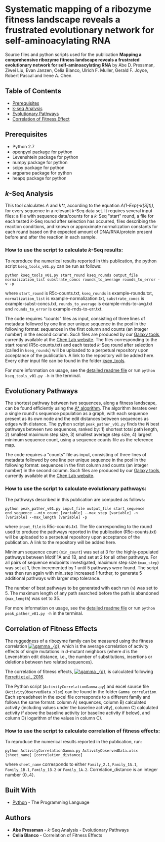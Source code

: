 # Systematic mapping of a ribozyme fitness landscape reveals a frustrated evolutionary network for self-aminoacylating RNA

Source files and python scripts used for the publication 
**Mapping a comprehensive ribozyme fitness landscape reveals a frustrated evolutionary network for self-aminoacylating RNA**
by Abe D. Pressman, Ziwei Liu, Evan Janzen, Celia Blanco, Ulrich F. Muller, Gerald F. Joyce, Robert Pascal and Irene A. Chen.

## Table of Contents

- [Prerequisites](#prerequisites)
- [k-seq Analysis](#installation)
- [Evolutionary Pathways](#features)
- [Correlation of Fitness Effect](#contributing)

## Prerequisites

- Python 2.7  
- openpyxl package for python
- Levenshtein package for python 
- numpy package for python 
- scipy package for python 
- argparse package for python 
- heapq package for python 

## *k*-Seq Analysis
This tool calculates *A* and *k&ast;t*, according to the equation *A(1-Exp(-k[S]t))*, for every sequence in a relevant *k*-Seq data set. It requires several input files: a file with sequence data/counts for a *k*-Seq "start" round, a file for each tested *k*-Seq round after selection has occurred, files describing the reaction conditions, and known or approximate normalization constants for each round based on the expected amount of DNA/RNA/protein present before and after the reaction in each sample.


### How to use the script to calculate *k*-Seq results:

To reproduce the numerical results reported in this publication, the python script `kseq_tools_v01.py` can be run as follows:

```
python kseq_tools_v01.py start_round kseq_rounds output_file normalization_list substrate_concs rounds_to_average rounds_to_error -v -p
```

where `start_round` is R5c-counts.txt, `kseq_rounds` is example-rounds.txt, `normalization_list` is example-normalization.txt, `substrate_concs` is example-subst-concs.txt, `rounds_to_average` is example-rnds-to-avg.txt and `rounds_to_error` is example-rnds-to-err.txt.

The code requires "counts" files as input, consisting of three lines of metadata followed by one line per unique sequence in the pool in the following format: sequences in the first column and counts (an integer number) in the second column. Such files are produced by our [Galaxy tools](https://labs.chem.ucsb.edu/chen/irene/Chen_lab_at_UCSB/Publications_files/Xulvi%20et%20al%20Methods%202016.pdf), currently available at the [Chen Lab website](https://labs.chem.ucsb.edu/chen/irene/Chen_lab_at_UCSB/Galaxy_Tools.html). The files corresponding to the start round (R5c-counts.txt) and each tested *k*-Seq round after selection (called in `kseq_rounds`) will be uploaded to a perpetual repository upon acceptance of the publication. A link to the repository will be added here. Every other input file can be found in the folder [kseq_tools](https://github.com/ichen-lab-ucsb/SCAPE-BYO/tree/master/kseq_tools). 

For more information on usage, see the [detailed readme file](https://github.com/ichen-lab-ucsb/SCAPE-BYO/blob/master/kseq_tools/README.md) or run `python kseq_tools_v01.py -h` in the terminal.


## Evolutionary Pathways

The shortest pathway between two sequences, along a fitness landscape, can be found efficiently using the [A* algorithm](https://en.wikipedia.org/wiki/A*_search_algorithm). The algorithm iterates over a single round's sequence population as a graph, with each sequence present as its own node and the edit distances between sequences as edges with distance. The python script `peak_pather_v01.py` finds the *N* best pathways between two sequences, ranked by: 1) shortest total path length, 2) smallest maximum step size, 3) smallest average step size, 4) largest minimum sequence count, using a sequence counts file as the reference map.

The code requires a "counts" file as input, consisting of three lines of metadata followed by  one line per unique sequence in the pool in the following format: sequences in the first column and counts (an integer number) in the second column. Such files are produced by our [Galaxy tools](https://labs.chem.ucsb.edu/chen/irene/Chen_lab_at_UCSB/Publications_files/Xulvi%20et%20al%20Methods%202016.pdf), currently available at the [Chen Lab website](https://labs.chem.ucsb.edu/chen/irene/Chen_lab_at_UCSB/Galaxy_Tools.html). 

### How to use the script to calculate evolutionary pathways:

The pathways described in this publication are computed as follows:

```
python peak_pather_v01.py input_file output_file start_sequence end_sequence --min_count [variable] --max_step [variable] -n [variable] --max_length [variable] -p
```

where `input_file` is R5c-counts.txt. The file corresponding to the round used to produce the pathways reported in the publication (R5c-counts.txt) will be uploaded to a perpetual repository upon acceptance of the publication. A link to the repository will be added here. 

Minimum sequence count (`min_count`) was set at 3 for the highly-populated pathways between Motif 1A and 1B, and set at 2 for all other pathways. For all pairs of sequence endpoints investigated, maximum step size (`max_step`) was set at 1, then incremented by 1 until 5 pathways were found. The script was then run again with min_step increased 1 further, to generate 5 additional pathways with larger step tolerance.

The number of best pathways to be generated with each run (`n`) was set to 5. The maximum length of any path searched before the path is abandoned (`max_length`) was set to 35.

For more information on usage, see the [detailed readme file](https://github.com/ichen-lab-ucsb/SCAPE-BYO/blob/master/peak_pather/README.md) or run `python peak_pather_v01.py -h` in the terminal.

## Correlation of Fitness Effects

The ruggedness of a ribozyme family can be measured using the fitness correlation <a href="https://www.codecogs.com/eqnedit.php?latex=\gamma&space;_{d}" target="_blank"><img src="https://latex.codecogs.com/gif.latex?\gamma&space;_{d}" title="\gamma _{d}" /></a>, 
which is the average correlation of activity effects of single mutations in *d*-mutant neighbors
(where *d* is the Levenshtein edit distance, i.e., the number of substitutions, insertions or 
deletions between two related sequences).

The correlation of fitness effects, 
<a href="https://www.codecogs.com/eqnedit.php?latex=\gamma&space;_{d}" target="_blank"><img src="https://latex.codecogs.com/gif.latex?\gamma&space;_{d}" title="\gamma _{d}" /></a>, 
is calculated following [Ferretti et al., 2016](https://www.sciencedirect.com/science/article/pii/S0022519316000771?via%3Dihub).

The Python script (`ActivityCorrelationGamma.py`) and excel source file (`ActivityObservedData.xlsx`) can be found in the folder `Gamma_correlation`. Each spreadsheet in the excel file corresponds to a different family and follows the same format: column A) sequences, column B) calculated activity (including values under the baseline activity), column C) calculated activity if above the baseline activity (or baseline activity if below), and column D) logarithm of the values in column C).

### How to use the script to calculate correlation of fitness effects:

To reproduce the numerical results reported in the publication, run:

```
python ActivityCorrelationGamma.py ActivityObservedData.xlsx [sheet_name] [correlation_distance]
```

where `sheet_name` corresponds to either `Family_2.1`, `Family_1A.1`, `Family_1B.1`, `Family_1B.2` or `Family_1A.2`. Correlation_distance is an integer number {0..4}.

## Built With

* [Python](https://www.python.org/) - The Programming Language

## Authors

* **Abe Pressman** - *k*-Seq Analysis - Evolutionary Pathways
* **Celia Blanco** - Correlation of Fitness Effects 

